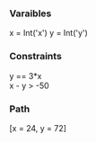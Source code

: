 ### Varaibles
x = Int('x') 
y = Int('y')  

### Constraints
y == 3*x  
x - y > -50  

### Path
[x = 24, y = 72]  
